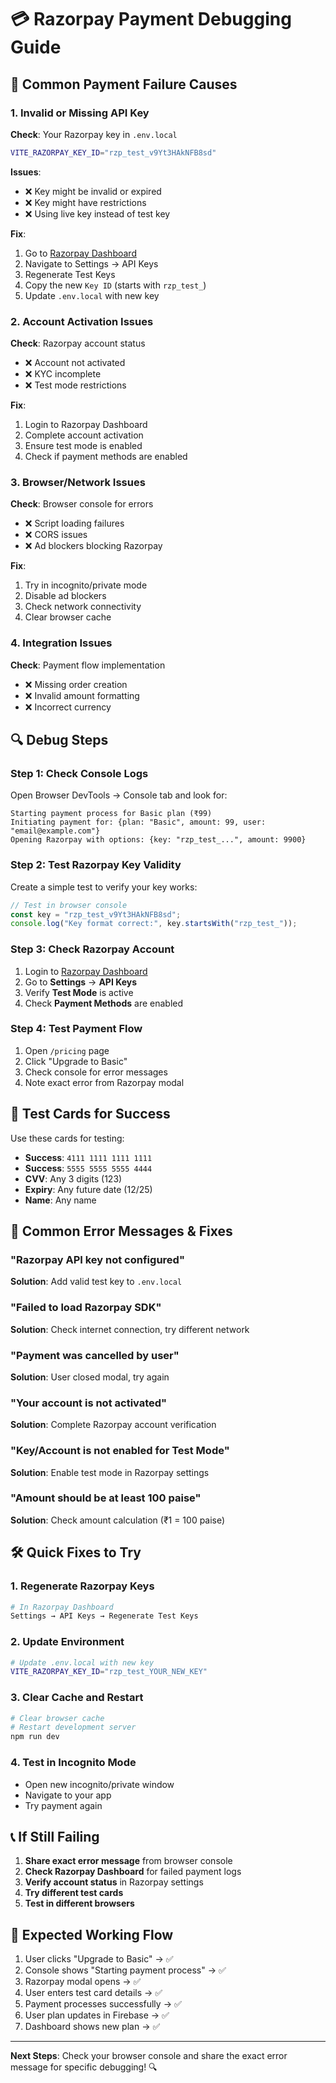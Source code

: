 # 💳 Razorpay Payment Debugging Guide

## 🚨 Common Payment Failure Causes

### 1. **Invalid or Missing API Key**

**Check**: Your Razorpay key in `.env.local`

```bash
VITE_RAZORPAY_KEY_ID="rzp_test_v9Yt3HAkNFB8sd"
```

**Issues**:

- ❌ Key might be invalid or expired
- ❌ Key might have restrictions
- ❌ Using live key instead of test key

**Fix**:

1. Go to [Razorpay Dashboard](https://dashboard.razorpay.com/)
2. Navigate to Settings → API Keys
3. Regenerate Test Keys
4. Copy the new `Key ID` (starts with `rzp_test_`)
5. Update `.env.local` with new key

### 2. **Account Activation Issues**

**Check**: Razorpay account status

- ❌ Account not activated
- ❌ KYC incomplete
- ❌ Test mode restrictions

**Fix**:

1. Login to Razorpay Dashboard
2. Complete account activation
3. Ensure test mode is enabled
4. Check if payment methods are enabled

### 3. **Browser/Network Issues**

**Check**: Browser console for errors

- ❌ Script loading failures
- ❌ CORS issues
- ❌ Ad blockers blocking Razorpay

**Fix**:

1. Try in incognito/private mode
2. Disable ad blockers
3. Check network connectivity
4. Clear browser cache

### 4. **Integration Issues**

**Check**: Payment flow implementation

- ❌ Missing order creation
- ❌ Invalid amount formatting
- ❌ Incorrect currency

## 🔍 **Debug Steps**

### Step 1: Check Console Logs

Open Browser DevTools → Console tab and look for:

```
Starting payment process for Basic plan (₹99)
Initiating payment for: {plan: "Basic", amount: 99, user: "email@example.com"}
Opening Razorpay with options: {key: "rzp_test_...", amount: 9900}
```

### Step 2: Test Razorpay Key Validity

Create a simple test to verify your key works:

```javascript
// Test in browser console
const key = "rzp_test_v9Yt3HAkNFB8sd";
console.log("Key format correct:", key.startsWith("rzp_test_"));
```

### Step 3: Check Razorpay Account

1. Login to [Razorpay Dashboard](https://dashboard.razorpay.com/)
2. Go to **Settings** → **API Keys**
3. Verify **Test Mode** is active
4. Check **Payment Methods** are enabled

### Step 4: Test Payment Flow

1. Open `/pricing` page
2. Click "Upgrade to Basic"
3. Check console for error messages
4. Note exact error from Razorpay modal

## 🧪 **Test Cards for Success**

Use these cards for testing:

- **Success**: `4111 1111 1111 1111`
- **Success**: `5555 5555 5555 4444`
- **CVV**: Any 3 digits (123)
- **Expiry**: Any future date (12/25)
- **Name**: Any name

## 🚨 **Common Error Messages & Fixes**

### "Razorpay API key not configured"

**Solution**: Add valid test key to `.env.local`

### "Failed to load Razorpay SDK"

**Solution**: Check internet connection, try different network

### "Payment was cancelled by user"

**Solution**: User closed modal, try again

### "Your account is not activated"

**Solution**: Complete Razorpay account verification

### "Key/Account is not enabled for Test Mode"

**Solution**: Enable test mode in Razorpay settings

### "Amount should be at least 100 paise"

**Solution**: Check amount calculation (₹1 = 100 paise)

## 🛠️ **Quick Fixes to Try**

### 1. Regenerate Razorpay Keys

```bash
# In Razorpay Dashboard
Settings → API Keys → Regenerate Test Keys
```

### 2. Update Environment

```bash
# Update .env.local with new key
VITE_RAZORPAY_KEY_ID="rzp_test_YOUR_NEW_KEY"
```

### 3. Clear Cache and Restart

```bash
# Clear browser cache
# Restart development server
npm run dev
```

### 4. Test in Incognito Mode

- Open new incognito/private window
- Navigate to your app
- Try payment again

## 📞 **If Still Failing**

1. **Share exact error message** from browser console
2. **Check Razorpay Dashboard** for failed payment logs
3. **Verify account status** in Razorpay settings
4. **Try different test cards**
5. **Test in different browsers**

## 🎯 **Expected Working Flow**

1. User clicks "Upgrade to Basic" → ✅
2. Console shows "Starting payment process" → ✅
3. Razorpay modal opens → ✅
4. User enters test card details → ✅
5. Payment processes successfully → ✅
6. User plan updates in Firebase → ✅
7. Dashboard shows new plan → ✅

---

**Next Steps**: Check your browser console and share the exact error message for specific debugging! 🔍
